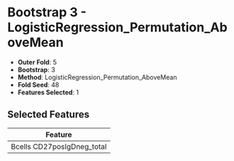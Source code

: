 # Bootstrap 3 - LogisticRegression_Permutation_AboveMean

- **Outer Fold**: 5
- **Bootstrap**: 3
- **Method**: LogisticRegression_Permutation_AboveMean
- **Fold Seed**: 48
- **Features Selected**: 1

## Selected Features

| Feature |
|---------|
| Bcells CD27posIgDneg_total |
